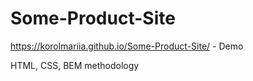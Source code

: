 # Some-Product-Site

https://korolmariia.github.io/Some-Product-Site/ - Demo

HTML, CSS, BEM methodology
